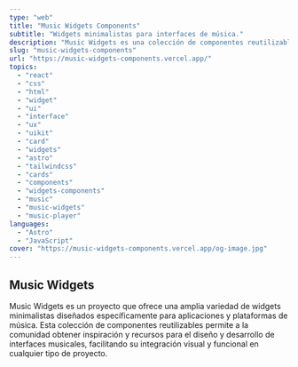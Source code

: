 ```yaml
---
type: "web"
title: "Music Widgets Components"
subtitle: "Widgets minimalistas para interfaces de música."
description: "Music Widgets es una colección de componentes reutilizables y minimalistas para inspirar a la comunidad en el diseño de interfaces musicales. Ofrece variaciones adaptables a diferentes estilos, incluyendo modos claro y oscuro, para facilitar su integración en proyectos relacionados con la música."
slug: "music-widgets-components"
url: "https://music-widgets-components.vercel.app/"
topics:
  - "react"
  - "css"
  - "html"
  - "widget"
  - "ui"
  - "interface"
  - "ux"
  - "uikit"
  - "card"
  - "widgets"
  - "astro"
  - "tailwindcss"
  - "cards"
  - "components"
  - "widgets-components"
  - "music"
  - "music-widgets"
  - "music-player"
languages:
  - "Astro"
  - "JavaScript"
cover: "https://music-widgets-components.vercel.app/og-image.jpg"
---
```


## Music Widgets

Music Widgets es un proyecto que ofrece una amplia variedad de widgets minimalistas diseñados específicamente para aplicaciones y plataformas de música. Esta colección de componentes reutilizables permite a la comunidad obtener inspiración y recursos para el diseño y desarrollo de interfaces musicales, facilitando su integración visual y funcional en cualquier tipo de proyecto.
